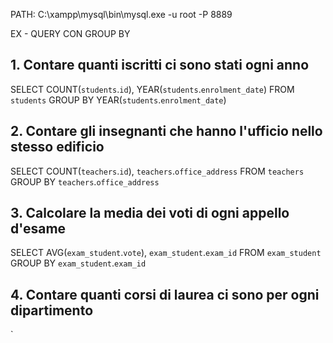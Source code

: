 PATH: C:\\xampp\\mysql\\bin\\mysql.exe -u root -P 8889

EX - QUERY CON GROUP BY

## 1. Contare quanti iscritti ci sono stati ogni anno

SELECT COUNT(`students`.`id`), YEAR(`students`.`enrolment_date`)
FROM `students`
GROUP BY YEAR(`students`.`enrolment_date`)

## 2. Contare gli insegnanti che hanno l'ufficio nello stesso edificio

SELECT COUNT(`teachers`.`id`), `teachers`.`office_address`
FROM `teachers`
GROUP BY `teachers`.`office_address`

## 3. Calcolare la media dei voti di ogni appello d'esame

SELECT AVG(`exam_student`.`vote`), `exam_student`.`exam_id`
FROM `exam_student`
GROUP BY `exam_student`.`exam_id`

## 4. Contare quanti corsi di laurea ci sono per ogni dipartimento

`